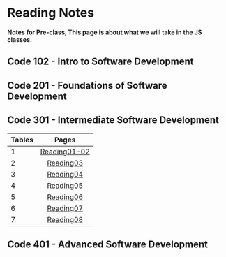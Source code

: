 # Reading Notes

**Notes for Pre-class, This page is about what we will take in the JS classes.**

## Code 102 - Intro to Software Development
## Code 201 - Foundations of Software Development
## Code 301 - Intermediate Software Development

| Tables   |      Pages      | 
|----------|:-------------:|
| 1 |  [Reading01-02](https://github.com/mohasal0101/reading-notes/blob/main/301/301.md) | 
| 2 |    [Reading03](https://github.com/mohasal0101/reading-notes/blob/main/Class03.md)   |  
| 3 | [Reading04](https://github.com/mohasal0101/04/blob/main/README.md) |    
| 4 | [Reading05](https://github.com/mohasal0101/05) |    
| 5 | [Reading06](https://github.com/mohasal0101/06/blob/main/README.md) |
| 6 | [Reading07](https://github.com/mohasal0101/07) |
| 7 | [Reading08](https://github.com/mohasal0101/08/blob/main/README.md) |
## Code 401 - Advanced Software Development


